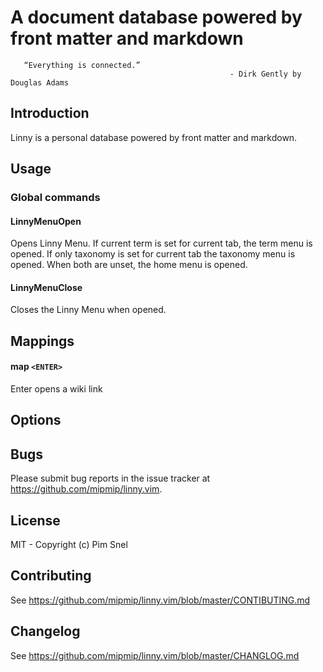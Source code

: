 # A document database powered by front matter and markdown

       “Everything is connected.”
                                                     - Dirk Gently by Douglas Adams




## Introduction

  Linny is a personal database powered by front matter and markdown.

## Usage

### Global commands

#### LinnyMenuOpen

  Opens Linny Menu. If current term is set for current tab, the term menu is
  opened. If only taxonomy is set for current tab the taxonomy menu is opened.
  When both are unset, the home menu is opened.

#### LinnyMenuClose

  Closes the Linny Menu when opened.

## Mappings

#### map `<ENTER>`

  Enter opens a wiki link

## Options

## Bugs

  Please submit bug reports in the issue tracker at 
  https://github.com/mipmip/linny.vim.

## License

  MIT - Copyright (c) Pim Snel

## Contributing

  See https://github.com/mipmip/linny.vim/blob/master/CONTIBUTING.md

## Changelog

  See https://github.com/mipmip/linny.vim/blob/master/CHANGLOG.md
